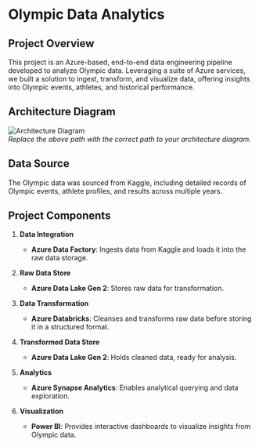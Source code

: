 # Olympic Data Analytics

## Project Overview
This project is an Azure-based, end-to-end data engineering pipeline developed to analyze Olympic data. Leveraging a suite of Azure services, we built a solution to ingest, transform, and visualize data, offering insights into Olympic events, athletes, and historical performance.

## Architecture Diagram
![Architecture Diagram](Olympic_Diagram.png)  
*Replace the above path with the correct path to your architecture diagram.*

## Data Source
The Olympic data was sourced from Kaggle, including detailed records of Olympic events, athlete profiles, and results across multiple years.

## Project Components

1. **Data Integration**
   - **Azure Data Factory**: Ingests data from Kaggle and loads it into the raw data storage.

2. **Raw Data Store**
   - **Azure Data Lake Gen 2**: Stores raw data for transformation.

3. **Data Transformation**
   - **Azure Databricks**: Cleanses and transforms raw data before storing it in a structured format.

4. **Transformed Data Store**
   - **Azure Data Lake Gen 2**: Holds cleaned data, ready for analysis.

5. **Analytics**
   - **Azure Synapse Analytics**: Enables analytical querying and data exploration.

6. **Visualization**
   - **Power BI**: Provides interactive dashboards to visualize insights from Olympic data.

